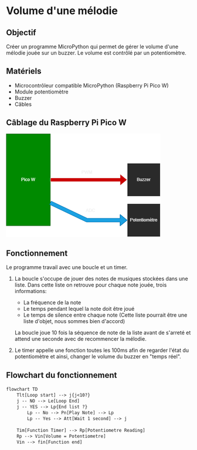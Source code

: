 # Volume d'une mélodie
## Objectif
Créer un programme MicroPython qui permet de gérer le volume d'une mélodie jouée sur un buzzer. Le volume est contrôlé par un potentiomètre.

## Matériels
* Microcontrôleur compatible MicroPython (Raspberry Pi Pico W)
* Module potentiomètre
* Buzzer
* Câbles

## Câblage du Raspberry Pi Pico W
![adpwm_image](Images\cablage.png)

## Fonctionnement
Le programme travail avec une boucle et un timer. 

1. La boucle s'occupe de jouer des notes de musiques stockées dans une liste. 
    Dans cette liste on retrouve pour chaque note jouée, trois informations:
    * La fréquence de la note
    * Le temps pendant lequel la note doit être joué
    * Le temps de silence entre chaque note
    (Cette liste pourrait être une liste d'objet, nous sommes bien d'accord)

    La boucle joue 10 fois la séquence de note de la liste avant de s'arreté et attend une seconde avec de recommencer la mélodie.

2. Le timer appelle une fonction toutes les 100ms afin de regarder l'état du potentiomètre et ainsi, changer le volume du buzzer en "temps réel".

## Flowchart du fonctionnement
```mermaid
flowchart TD
    Tlt[Loop start] --> j{j<10?}
    j -- NO --> Le[Loop End]
    j -- YES --> Lp{End list ?}
        Lp -- No --> Pn[Play Note] --> Lp    
        Lp -- Yes --> Att[Wait 1 second] --> j

    Tim[Function Timer] --> Rp[Potentiometre Reading]
    Rp --> Vin[Volume = Potentiometre]
    Vin --> fin[Function end]
```
